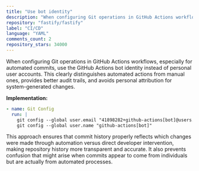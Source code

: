 ```yaml
---
title: "Use bot identity"
description: "When configuring Git operations in GitHub Actions workflows, especially for automated commits, use the GitHub Actions bot identity instead of personal user accounts. This clearly distinguishes automated actions from manual ones, provides better audit trails, and avoids personal attribution for system-generated changes."
repository: "fastify/fastify"
label: "CI/CD"
language: "YAML"
comments_count: 2
repository_stars: 34000
---
```


When configuring Git operations in GitHub Actions workflows, especially for automated commits, use the GitHub Actions bot identity instead of personal user accounts. This clearly distinguishes automated actions from manual ones, provides better audit trails, and avoids personal attribution for system-generated changes.

**Implementation:**
```yaml
- name: Git Config
  run: |
    git config --global user.email "41898282+github-actions[bot]@users.noreply.github.com"
    git config --global user.name "github-actions[bot]"
```

This approach ensures that commit history properly reflects which changes were made through automation versus direct developer intervention, making repository history more transparent and accurate. It also prevents confusion that might arise when commits appear to come from individuals but are actually from automated processes.